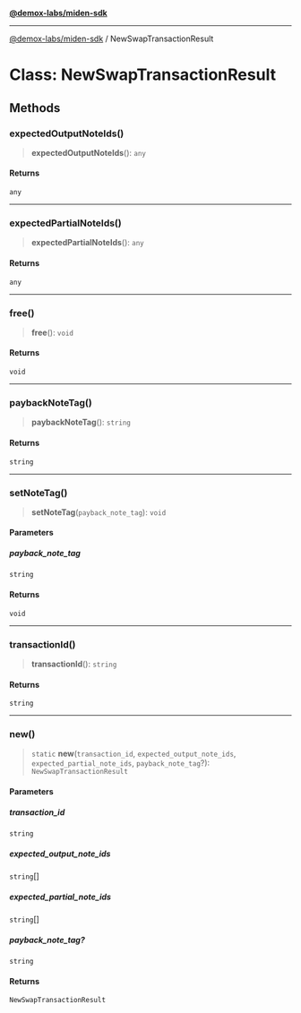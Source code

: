 [**@demox-labs/miden-sdk**](../README.md)

***

[@demox-labs/miden-sdk](../README.md) / NewSwapTransactionResult

# Class: NewSwapTransactionResult

## Methods

### expectedOutputNoteIds()

> **expectedOutputNoteIds**(): `any`

#### Returns

`any`

***

### expectedPartialNoteIds()

> **expectedPartialNoteIds**(): `any`

#### Returns

`any`

***

### free()

> **free**(): `void`

#### Returns

`void`

***

### paybackNoteTag()

> **paybackNoteTag**(): `string`

#### Returns

`string`

***

### setNoteTag()

> **setNoteTag**(`payback_note_tag`): `void`

#### Parameters

##### payback\_note\_tag

`string`

#### Returns

`void`

***

### transactionId()

> **transactionId**(): `string`

#### Returns

`string`

***

### new()

> `static` **new**(`transaction_id`, `expected_output_note_ids`, `expected_partial_note_ids`, `payback_note_tag`?): `NewSwapTransactionResult`

#### Parameters

##### transaction\_id

`string`

##### expected\_output\_note\_ids

`string`[]

##### expected\_partial\_note\_ids

`string`[]

##### payback\_note\_tag?

`string`

#### Returns

`NewSwapTransactionResult`

